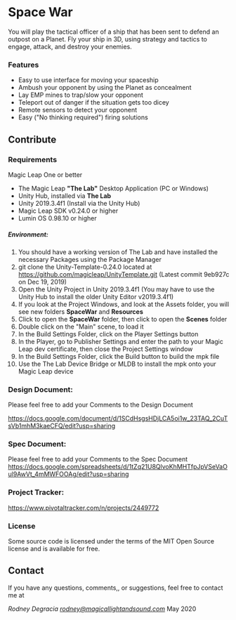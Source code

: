 # **Space War**

You will play the tactical officer of a ship that has been sent to defend an outpost on a Planet.  Fly your ship in 3D, using strategy and tactics to engage, attack, and destroy your enemies.

### Features

- Easy to use interface for moving your spaceship
- Ambush your opponent by using the Planet as concealment
- Lay EMP mines to trap/slow your opponent
- Teleport out of danger if the situation gets too dicey
- Remote sensors to detect your opponent
- Easy ("No thinking required") firing solutions



## Contribute

### Requirements

Magic Leap One or better

- The Magic Leap  **"The Lab"** Desktop Application (PC or Windows)
- Unity Hub, installed via **The Lab**
- Unity 2019.3.4f1 (Install via the Unity Hub)
- Magic Leap SDK v0.24.0 or higher
- Lumin OS 0.98.10 or higher

##### Environment:

1. You should have a working version of The Lab and have installed the necessary Packages using the Package Manager
2. git clone the Unity-Template-0.24.0 located at https://github.com/magicleap/UnityTemplate.git  (Latest commit 9eb927c on Dec 19, 2019)
3. Open the Unity Project in Unity 2019.3.4f1  (You may have to use the Unity Hub to install the older Unity Editor v2019.3.4f1)
4. If you look at the Project Windows, and look at the Assets folder, you will see new folders **SpaceWar** and **Resources**
5. Click to open the **SpaceWar** folder, then click to open the **Scenes** folder
6. Double click on the "Main" scene, to load it
7. In the Build Settings Folder, click on the Player Settings button
8. In the Player, go to Publisher Settings and enter the path to your Magic Leap dev certificate, then close the Project Settings window
9. In the Build Settings Folder, click the Build button to build the mpk file
10. Use the The Lab Device Bridge or MLDB to install the mpk onto your Magic Leap device

### Design Document:
Please feel free to add your Comments to the Design Document

https://docs.google.com/document/d/1SCdHsgsHDjLCA5oi1w_23TAQ_2CuTsVb1mhM3kaeCFQ/edit?usp=sharing

### Spec Document:
Please feel free to add your Comments to the Spec Document
https://docs.google.com/spreadsheets/d/1tZq21U8QlvoKhMHTfpJpVSeVaOul9AwVt_4mMWFOOAg/edit?usp=sharing

### Project Tracker:
https://www.pivotaltracker.com/n/projects/2449772

### License
Some source code is licensed under the terms of the MIT Open Source license and is available for free.

## Contact
If you have any questions, comments,, or suggestions, feel free to contact me at

*Rodney Degracia
rodney@magicallightandsound.com*
May 2020